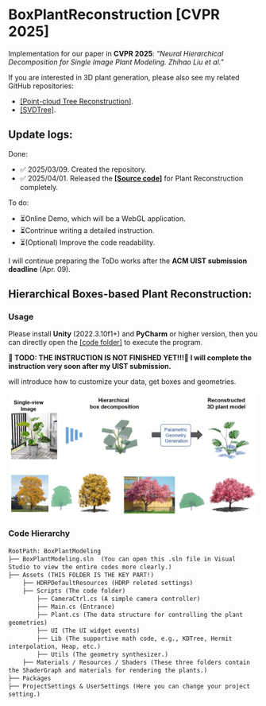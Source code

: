 # BoxPlantReconstruction [CVPR 2025]
Implementation for our paper in **CVPR 2025**: *"Neural Hierarchical Decomposition for Single Image Plant Modeling. Zhihao Liu et al."*

If you are interested in 3D plant generation, please also see my related GitHub repositories: 
- [[Point-cloud Tree Reconstruction]](https://github.com/RyuZhihao123/Point-cloud-3D-tree-reconstruction).
- [[SVDTree]](https://github.com/RyuZhihao123/SVDTree).




## Update logs:

Done:

- ✅ 2025/03/09. Created the repository.
- ✅ 2025/04/01. Released the **[[Source code]](https://github.com/RyuZhihao123/Plant-Recon-25/tree/main/BoxPlantModeling)** for Plant Reconstruction completely.

To do:
- ⏳Online Demo, which will be a WebGL application.
- ⏳Contrinue writing a detailed instruction.
- ⏳(Optional) Improve the code readability.


I will continue preparing the ToDo works after the **ACM UIST submission deadline** (Apr. 09).



## Hierarchical Boxes-based Plant Reconstruction:



### Usage

Please install **Unity** (2022.3.10f1+) and **PyCharm** or higher version, then you can directly open the [[code folder]](https://github.com/RyuZhihao123/Plant-Recon-25/tree/main/BoxPlantModeling) to execute the program.


**🔴 TODO: THE INSTRUCTION IS NOT FINISHED YET!!!🔴 I will complete the instruction very soon after my UIST submission.**

will introduce how to customize your data,  get boxes and geometries.

<img src="https://github.com/RyuZhihao123/Plant-Recon-25/blob/main/Figures/1.png" width="700" style="display:block; margin:auto;">

### Code Hierarchy

```
RootPath: BoxPlantModeling
├── BoxPlantModeling.sln  (You can open this .sln file in Visual Studio to view the entire codes more clearly.)
├── Assets (THIS FOLDER IS THE KEY PART!)
    ├── HDRPDefaultResources (HDRP releted settings)
    ├── Scripts (The code folder)
        ├── CameraCtrl.cs (A simple camera controller)
        ├── Main.cs (Entrance)
        ├── Plant.cs (The data structure for controlling the plant geometries)
        ├── UI (The UI widget events)
        ├── Lib (The supportive math code, e.g., KDTree, Hermit interpolation, Heap, etc.)
        ├── Utils (The geometry synthesizer.)
    ├── Materials / Resources / Shaders (These three folders contain the ShaderGraph and materials for rendering the plants.)
├── Packages 
├── ProjectSettings & UserSettings (Here you can change your project setting.)
```










